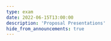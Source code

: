 ```yaml
---
type: exam
date: 2022-06-15T13:00:00
description: 'Proposal Presentations'
hide_from_announcements: true
---
```

